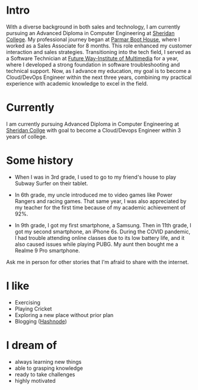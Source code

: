 
# Intro

With a diverse background in both sales and technology, I am currently pursuing an Advanced Diploma in Computer Engineering at [Sheridan College](https://www.sheridancollege.ca/). My professional journey began at [Parmar Boot House](https://parmarboothouse.com/), where I worked as a Sales Associate for 8 months. This role enhanced my customer interaction and sales strategies. Transitioning into the tech field, I served as a Software Technician at [Future Way-Institute of Multimedia](https://www.futurewayinstitute.com/) for a year, where I developed a strong foundation in software troubleshooting and technical support. Now, as I advance my education, my goal is to become a Cloud/DevOps Engineer within the next three years, combining my practical experience with academic knowledge to excel in the field.

# Currently

I am currently pursuing Advanced Diploma in Computer Engineering at [Sheridan Collge](https://www.sheridancollege.ca/) with goal to become a Cloud/Devops Engineer within 3 years of college.

# Some history
- When I was in 3rd grade, I used to go to my friend's house to play Subway Surfer on their tablet.

- In 6th grade, my uncle introduced me to video games like Power Rangers and racing games. That same year, I was also appreciated by my teacher for the first time because of my academic achievement of 92%.

- In 9th grade, I got my first smartphone, a Samsung. Then in 11th grade, I got my second smartphone, an iPhone 6s. During the COVID pandemic, I had trouble attending online classes due to its low battery life, and it also caused issues while playing PUBG. My aunt then bought me a Realme 9 Pro smartphone.
  
Ask me in person for other stories that I'm afraid to share with the internet.

# I like

- Exercising
- Playing Cricket
- Exploring a new place without prior plan
- Blogging ([Hashnode](https://hashnode.com/6667c88c1a2cd03fbb8e3d68/dashboard/posts))

# I dream of

- always learning new things
- able to grasping knowledge
- ready to take challenges
- highly motivated
  
